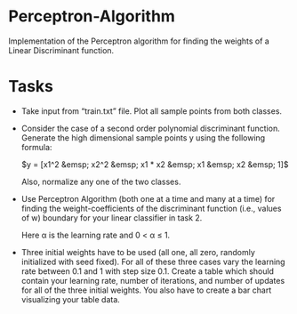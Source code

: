 # Perceptron-Algorithm

Implementation of the Perceptron algorithm for finding the weights of a Linear Discriminant function.

# Tasks

- Take input from “train.txt” file. Plot all sample points from both classes.

- Consider the case of a second order polynomial discriminant function. Generate the high dimensional sample points y using the following formula:

  $y = [x1^2 &emsp; x2^2 &emsp; x1 * x2 &emsp; x1 &emsp; x2 &emsp; 1]$

  Also, normalize any one of the two classes.

- Use Perceptron Algorithm (both one at a time and many at a time) for finding the weight-coefficients of the discriminant function (i.e., values of w) boundary for your linear classifier in task 2.

  Here α is the learning rate and 0 < α ≤ 1.

- Three initial weights have to be used (all one, all zero, randomly initialized with seed fixed). For all of these three cases vary the learning rate between 0.1 and 1 with step size 0.1. Create a table which should contain your learning rate, number of iterations, and number of updates for all of the three initial weights. You also have to create a bar chart visualizing your table data.
